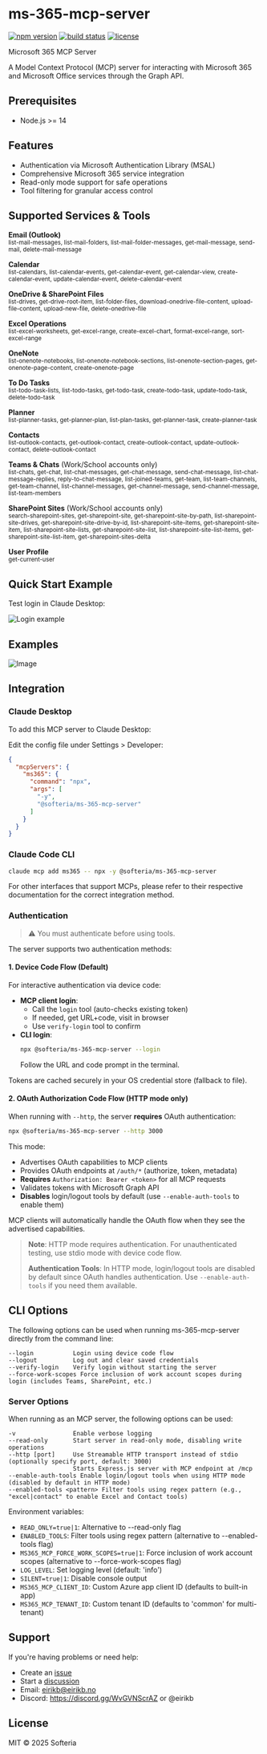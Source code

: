 # ms-365-mcp-server

[![npm version](https://img.shields.io/npm/v/@softeria/ms-365-mcp-server.svg)](https://www.npmjs.com/package/@softeria/ms-365-mcp-server) [![build status](https://github.com/softeria/ms-365-mcp-server/actions/workflows/build.yml/badge.svg)](https://github.com/softeria/ms-365-mcp-server/actions/workflows/build.yml) [![license](https://img.shields.io/badge/license-MIT-blue.svg)](https://github.com/softeria/ms-365-mcp-server/blob/main/LICENSE)

Microsoft 365 MCP Server

A Model Context Protocol (MCP) server for interacting with Microsoft 365 and Microsoft Office services through the Graph
API.

## Prerequisites

- Node.js >= 14

## Features

- Authentication via Microsoft Authentication Library (MSAL)
- Comprehensive Microsoft 365 service integration
- Read-only mode support for safe operations
- Tool filtering for granular access control

## Supported Services & Tools

**Email (Outlook)**  
<sub>list-mail-messages, list-mail-folders, list-mail-folder-messages, get-mail-message, send-mail,
delete-mail-message</sub>

**Calendar**  
<sub>list-calendars, list-calendar-events, get-calendar-event, get-calendar-view, create-calendar-event,
update-calendar-event, delete-calendar-event</sub>

**OneDrive & SharePoint Files**  
<sub>list-drives, get-drive-root-item, list-folder-files, download-onedrive-file-content, upload-file-content,
upload-new-file, delete-onedrive-file</sub>

**Excel Operations**  
<sub>list-excel-worksheets, get-excel-range, create-excel-chart, format-excel-range, sort-excel-range</sub>

**OneNote**  
<sub>list-onenote-notebooks, list-onenote-notebook-sections, list-onenote-section-pages, get-onenote-page-content,
create-onenote-page</sub>

**To Do Tasks**  
<sub>list-todo-task-lists, list-todo-tasks, get-todo-task, create-todo-task, update-todo-task, delete-todo-task</sub>

**Planner**  
<sub>list-planner-tasks, get-planner-plan, list-plan-tasks, get-planner-task, create-planner-task</sub>

**Contacts**  
<sub>list-outlook-contacts, get-outlook-contact, create-outlook-contact, update-outlook-contact,
delete-outlook-contact</sub>

**Teams & Chats** (Work/School accounts only)  
<sub>list-chats, get-chat, list-chat-messages, get-chat-message, send-chat-message, list-chat-message-replies,
reply-to-chat-message, list-joined-teams, get-team, list-team-channels, get-team-channel, list-channel-messages,
get-channel-message, send-channel-message, list-team-members</sub>

**SharePoint Sites** (Work/School accounts only)  
<sub>search-sharepoint-sites, get-sharepoint-site, get-sharepoint-site-by-path, list-sharepoint-site-drives,
get-sharepoint-site-drive-by-id, list-sharepoint-site-items, get-sharepoint-site-item, list-sharepoint-site-lists,
get-sharepoint-site-list, list-sharepoint-site-list-items, get-sharepoint-site-list-item,
get-sharepoint-sites-delta</sub>

**User Profile**  
<sub>get-current-user</sub>

## Quick Start Example

Test login in Claude Desktop:

![Login example](https://github.com/user-attachments/assets/27f57f0e-57b8-4366-a8d1-c0bdab79900c)

## Examples

![Image](https://github.com/user-attachments/assets/ed275100-72e8-4924-bcf2-cd8e1b4c6f3a)

## Integration

### Claude Desktop

To add this MCP server to Claude Desktop:

Edit the config file under Settings > Developer:

```json
{
  "mcpServers": {
    "ms365": {
      "command": "npx",
      "args": [
        "-y",
        "@softeria/ms-365-mcp-server"
      ]
    }
  }
}
```

### Claude Code CLI

```bash
claude mcp add ms365 -- npx -y @softeria/ms-365-mcp-server
```

For other interfaces that support MCPs, please refer to their respective documentation for the correct
integration method.

### Authentication

> ⚠️ You must authenticate before using tools.

The server supports two authentication methods:

#### 1. Device Code Flow (Default)

For interactive authentication via device code:

- **MCP client login**:
    - Call the `login` tool (auto-checks existing token)
    - If needed, get URL+code, visit in browser
    - Use `verify-login` tool to confirm
- **CLI login**:
  ```bash
  npx @softeria/ms-365-mcp-server --login
  ```
  Follow the URL and code prompt in the terminal.

Tokens are cached securely in your OS credential store (fallback to file).

#### 2. OAuth Authorization Code Flow (HTTP mode only)

When running with `--http`, the server **requires** OAuth authentication:

```bash
npx @softeria/ms-365-mcp-server --http 3000
```

This mode:

- Advertises OAuth capabilities to MCP clients
- Provides OAuth endpoints at `/auth/*` (authorize, token, metadata)
- **Requires** `Authorization: Bearer <token>` for all MCP requests
- Validates tokens with Microsoft Graph API
- **Disables** login/logout tools by default (use `--enable-auth-tools` to enable them)

MCP clients will automatically handle the OAuth flow when they see the advertised capabilities.

> **Note**: HTTP mode requires authentication. For unauthenticated testing, use stdio mode with device code flow.
>
> **Authentication Tools**: In HTTP mode, login/logout tools are disabled by default since OAuth handles authentication.
> Use `--enable-auth-tools` if you need them available.

## CLI Options

The following options can be used when running ms-365-mcp-server directly from the command line:

```
--login           Login using device code flow
--logout          Log out and clear saved credentials
--verify-login    Verify login without starting the server
--force-work-scopes Force inclusion of work account scopes during login (includes Teams, SharePoint, etc.)
```

### Server Options

When running as an MCP server, the following options can be used:

```
-v                Enable verbose logging
--read-only       Start server in read-only mode, disabling write operations
--http [port]     Use Streamable HTTP transport instead of stdio (optionally specify port, default: 3000)
                  Starts Express.js server with MCP endpoint at /mcp
--enable-auth-tools Enable login/logout tools when using HTTP mode (disabled by default in HTTP mode)
--enabled-tools <pattern> Filter tools using regex pattern (e.g., "excel|contact" to enable Excel and Contact tools)
```

Environment variables:

- `READ_ONLY=true|1`: Alternative to --read-only flag
- `ENABLED_TOOLS`: Filter tools using regex pattern (alternative to --enabled-tools flag)
- `MS365_MCP_FORCE_WORK_SCOPES=true|1`: Force inclusion of work account scopes (alternative to --force-work-scopes flag)
- `LOG_LEVEL`: Set logging level (default: 'info')
- `SILENT=true|1`: Disable console output
- `MS365_MCP_CLIENT_ID`: Custom Azure app client ID (defaults to built-in app)
- `MS365_MCP_TENANT_ID`: Custom tenant ID (defaults to 'common' for multi-tenant)

## Support

If you're having problems or need help:

- Create an [issue](https://github.com/softeria/ms-365-mcp-server/issues)
- Start a [discussion](https://github.com/softeria/ms-365-mcp-server/discussions)
- Email: eirikb@eirikb.no
- Discord: https://discord.gg/WvGVNScrAZ or @eirikb

## License

MIT © 2025 Softeria

